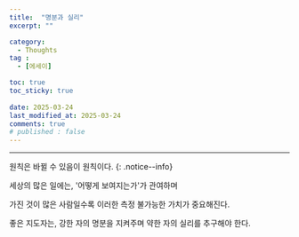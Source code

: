 ```yaml
---
title:  "명분과 실리" 
excerpt: ""

category:
  - Thoughts
tag :
  - [에세이]

toc: true
toc_sticky: true
 
date: 2025-03-24
last_modified_at: 2025-03-24
comments: true
# published : false
---
```


---

원칙은 바뀔 수 있음이 원칙이다.
{: .notice--info}

세상의 많은 일에는, '어떻게 보여지는가'가 관여하며 

가진 것이 많은 사람일수록 이러한 측정 불가능한 가치가 중요해진다.

좋은 지도자는, 강한 자의 명분을 지켜주며 약한 자의 실리를 추구해야 한다.